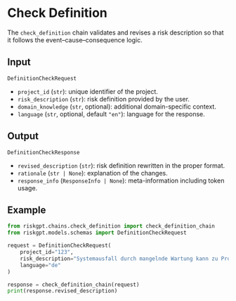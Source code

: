 # Check Definition

The `check_definition` chain validates and revises a risk description so that it follows the event–cause–consequence logic.

## Input

`DefinitionCheckRequest`
- `project_id` (`str`): unique identifier of the project.
- `risk_description` (`str`): risk definition provided by the user.
- `domain_knowledge` (`str`, optional): additional domain-specific context.
- `language` (`str`, optional, default `"en"`): language for the response.

## Output

`DefinitionCheckResponse`
- `revised_description` (`str`): risk definition rewritten in the proper format.
- `rationale` (`str | None`): explanation of the changes.
- `response_info` (`ResponseInfo | None`): meta-information including token usage.

## Example

```python
from riskgpt.chains.check_definition import check_definition_chain
from riskgpt.models.schemas import DefinitionCheckRequest

request = DefinitionCheckRequest(
    project_id="123",
    risk_description="Systemausfall durch mangelnde Wartung kann zu Produktionsstopps führen.",
    language="de"
)

response = check_definition_chain(request)
print(response.revised_description)
```
